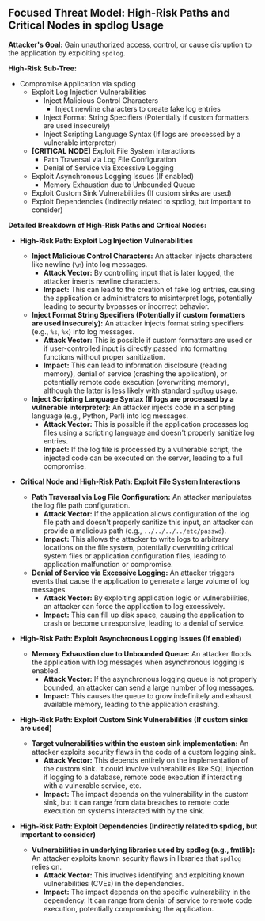 ## Focused Threat Model: High-Risk Paths and Critical Nodes in spdlog Usage

**Attacker's Goal:** Gain unauthorized access, control, or cause disruption to the application by exploiting `spdlog`.

**High-Risk Sub-Tree:**

*   Compromise Application via spdlog
    *   Exploit Log Injection Vulnerabilities
        *   Inject Malicious Control Characters
            *   Inject newline characters to create fake log entries
        *   Inject Format String Specifiers (Potentially if custom formatters are used insecurely)
        *   Inject Scripting Language Syntax (If logs are processed by a vulnerable interpreter)
    *   **[CRITICAL NODE]** Exploit File System Interactions
        *   Path Traversal via Log File Configuration
        *   Denial of Service via Excessive Logging
    *   Exploit Asynchronous Logging Issues (If enabled)
        *   Memory Exhaustion due to Unbounded Queue
    *   Exploit Custom Sink Vulnerabilities (If custom sinks are used)
    *   Exploit Dependencies (Indirectly related to spdlog, but important to consider)

**Detailed Breakdown of High-Risk Paths and Critical Nodes:**

*   **High-Risk Path: Exploit Log Injection Vulnerabilities**
    *   **Inject Malicious Control Characters:** An attacker injects characters like newline (`\n`) into log messages.
        *   **Attack Vector:** By controlling input that is later logged, the attacker inserts newline characters.
        *   **Impact:** This can lead to the creation of fake log entries, causing the application or administrators to misinterpret logs, potentially leading to security bypasses or incorrect behavior.
    *   **Inject Format String Specifiers (Potentially if custom formatters are used insecurely):**  An attacker injects format string specifiers (e.g., `%s`, `%x`) into log messages.
        *   **Attack Vector:** This is possible if custom formatters are used or if user-controlled input is directly passed into formatting functions without proper sanitization.
        *   **Impact:**  This can lead to information disclosure (reading memory), denial of service (crashing the application), or potentially remote code execution (overwriting memory), although the latter is less likely with standard `spdlog` usage.
    *   **Inject Scripting Language Syntax (If logs are processed by a vulnerable interpreter):** An attacker injects code in a scripting language (e.g., Python, Perl) into log messages.
        *   **Attack Vector:** This is possible if the application processes log files using a scripting language and doesn't properly sanitize log entries.
        *   **Impact:** If the log file is processed by a vulnerable script, the injected code can be executed on the server, leading to a full compromise.

*   **Critical Node and High-Risk Path: Exploit File System Interactions**
    *   **Path Traversal via Log File Configuration:** An attacker manipulates the log file path configuration.
        *   **Attack Vector:** If the application allows configuration of the log file path and doesn't properly sanitize this input, an attacker can provide a malicious path (e.g., `../../../../etc/passwd`).
        *   **Impact:** This allows the attacker to write logs to arbitrary locations on the file system, potentially overwriting critical system files or application configuration files, leading to application malfunction or compromise.
    *   **Denial of Service via Excessive Logging:** An attacker triggers events that cause the application to generate a large volume of log messages.
        *   **Attack Vector:** By exploiting application logic or vulnerabilities, an attacker can force the application to log excessively.
        *   **Impact:** This can fill up disk space, causing the application to crash or become unresponsive, leading to a denial of service.

*   **High-Risk Path: Exploit Asynchronous Logging Issues (If enabled)**
    *   **Memory Exhaustion due to Unbounded Queue:** An attacker floods the application with log messages when asynchronous logging is enabled.
        *   **Attack Vector:** If the asynchronous logging queue is not properly bounded, an attacker can send a large number of log messages.
        *   **Impact:** This causes the queue to grow indefinitely and exhaust available memory, leading to the application crashing.

*   **High-Risk Path: Exploit Custom Sink Vulnerabilities (If custom sinks are used)**
    *   **Target vulnerabilities within the custom sink implementation:** An attacker exploits security flaws in the code of a custom logging sink.
        *   **Attack Vector:** This depends entirely on the implementation of the custom sink. It could involve vulnerabilities like SQL injection if logging to a database, remote code execution if interacting with a vulnerable service, etc.
        *   **Impact:** The impact depends on the vulnerability in the custom sink, but it can range from data breaches to remote code execution on systems interacted with by the sink.

*   **High-Risk Path: Exploit Dependencies (Indirectly related to spdlog, but important to consider)**
    *   **Vulnerabilities in underlying libraries used by spdlog (e.g., fmtlib):** An attacker exploits known security flaws in libraries that `spdlog` relies on.
        *   **Attack Vector:** This involves identifying and exploiting known vulnerabilities (CVEs) in the dependencies.
        *   **Impact:** The impact depends on the specific vulnerability in the dependency. It can range from denial of service to remote code execution, potentially compromising the application.